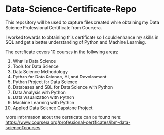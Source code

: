 # Data-Science-Certificate-Repo
This repository will be used to capture files created while obtaining my Data Science Professional Certificate from Coursera.

I worked towards to obtaining this certificate so I could enhance my skills in SQL and get a better understanding of Python and Machine Learning.

The certificate covers 10 courses in the following areas:
  1.  What is Data Science
  2.  Tools for Data Science
  3.  Data Science Methodology
  4.  Python for Data Science, AI, and Development
  5.  Python Project for Data Science
  6.  Databases and SQL for Data Science with Python
  7.  Data Analysis with Python
  8.  Data Visualization with Python
  9.  Machine Learning with Python
  10.  Applied Data Science Capstone Project

More information about the certificate can be found here:  https://www.coursera.org/professional-certificates/ibm-data-science#courses
